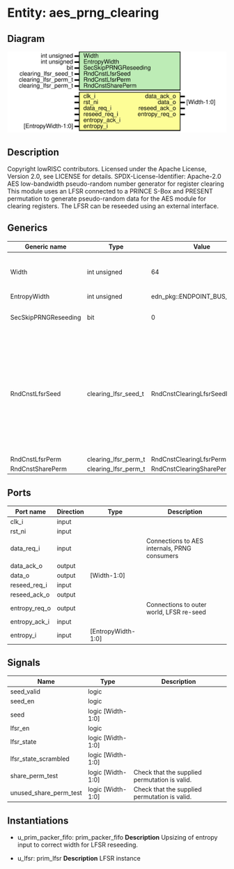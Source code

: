 # Entity: aes_prng_clearing
## Diagram
![Diagram](aes_prng_clearing.svg "Diagram")
## Description
Copyright lowRISC contributors.
 Licensed under the Apache License, Version 2.0, see LICENSE for details.
 SPDX-License-Identifier: Apache-2.0
 AES low-bandwidth pseudo-random number generator for register clearing
 This module uses an LFSR connected to a PRINCE S-Box and PRESENT permutation to generate
 pseudo-random data for the AES module for clearing registers. The LFSR can be reseeded
 using an external interface.
 
## Generics
| Generic name         | Type                 | Value                           | Description                                                                                                                                                  |
| -------------------- | -------------------- | ------------------------------- | ------------------------------------------------------------------------------------------------------------------------------------------------------------ |
| Width                | int unsigned         | 64                              | At the moment we just support a width of 64.                                                                                                                 |
| EntropyWidth         | int unsigned         | edn_pkg::ENDPOINT_BUS_WIDTH     |                                                                                                                                                              |
| SecSkipPRNGReseeding | bit                  | 0                               | The current SCA setup doesn't provide                                                                                                                        |
| RndCnstLfsrSeed      | clearing_lfsr_seed_t | RndCnstClearingLfsrSeedDefault  | sufficient resources to implement the infrastructure required for PRNG reseeding. To enable SCA resistance evaluations, we need to skip reseeding requests.  |
| RndCnstLfsrPerm      | clearing_lfsr_perm_t | RndCnstClearingLfsrPermDefault  |                                                                                                                                                              |
| RndCnstSharePerm     | clearing_lfsr_perm_t | RndCnstClearingSharePermDefault |                                                                                                                                                              |
## Ports
| Port name     | Direction | Type               | Description                                  |
| ------------- | --------- | ------------------ | -------------------------------------------- |
| clk_i         | input     |                    |                                              |
| rst_ni        | input     |                    |                                              |
| data_req_i    | input     |                    | Connections to AES internals, PRNG consumers |
| data_ack_o    | output    |                    |                                              |
| data_o        | output    | [Width-1:0]        |                                              |
| reseed_req_i  | input     |                    |                                              |
| reseed_ack_o  | output    |                    |                                              |
| entropy_req_o | output    |                    | Connections to outer world, LFSR re-seed     |
| entropy_ack_i | input     |                    |                                              |
| entropy_i     | input     | [EntropyWidth-1:0] |                                              |
## Signals
| Name                   | Type              | Description                                    |
| ---------------------- | ----------------- | ---------------------------------------------- |
| seed_valid             | logic             |                                                |
| seed_en                | logic             |                                                |
| seed                   | logic [Width-1:0] |                                                |
| lfsr_en                | logic             |                                                |
| lfsr_state             | logic [Width-1:0] |                                                |
| lfsr_state_scrambled   | logic [Width-1:0] |                                                |
| share_perm_test        | logic [Width-1:0] | Check that the supplied permutation is valid.  |
| unused_share_perm_test | logic [Width-1:0] | Check that the supplied permutation is valid.  |
## Instantiations
- u_prim_packer_fifo: prim_packer_fifo
**Description**
Upsizing of entropy input to correct width for LFSR reseeding.

- u_lfsr: prim_lfsr
**Description**
LFSR instance

